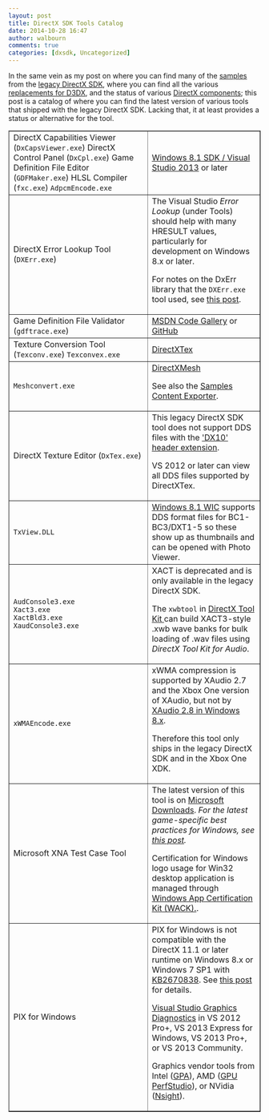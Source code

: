 ```yaml
---
layout: post
title: DirectX SDK Tools Catalog
date: 2014-10-28 16:47
author: walbourn
comments: true
categories: [dxsdk, Uncategorized]
---
```

In the same vein as my post on where you can find many of the <a href="http://blogs.msdn.com/b/chuckw/archive/2013/09/20/directx-sdk-samples-catalog.aspx">samples</a> from the <a href="http://msdn.microsoft.com/en-us/library/windows/desktop/ee663275.aspx">legacy DirectX SDK</a>, where you can find all the various <a href="http://blogs.msdn.com/b/chuckw/archive/2013/08/21/living-without-d3dx.aspx">replacements for D3DX</a>, and the status of various <a href="http://blogs.msdn.com/b/chuckw/archive/2012/08/22/directx-sdk-s-of-a-certain-age.aspx">DirectX components</a>; this post is a catalog of where you can find the latest version of various tools that shipped with the legacy DirectX SDK. Lacking that, it at least provides a status or alternative for the tool.
<table border="1">
<tbody>
<tr>
<td>DirectX Capabilities Viewer (<code>DxCapsViewer.exe</code>)
DirectX Control Panel (<code>DxCpl.exe</code>)
Game Definition File Editor (<code>GDFMaker.exe</code>)
HLSL Compiler (<code>fxc.exe</code>)
<code>AdpcmEncode.exe</code></td>
<td><a href="http://blogs.msdn.com/b/chuckw/archive/2013/10/18/visual-studio-2013-and-windows-8-1-sdk-rtm-are-now-available.aspx">Windows 8.1 SDK / Visual Studio 2013</a> or later</td>
</tr>
<tr>
<td>DirectX Error Lookup Tool (<code>DXErr.exe</code>)</td>
<td>The Visual Studio<em> Error Lookup</em> (under Tools) should help with many HRESULT values, particularly for development on Windows 8.x or later.

For notes on the DxErr library that the <code>DXErr.exe</code> tool used, see <a href="http://blogs.msdn.com/b/chuckw/archive/2012/04/24/where-s-dxerr-lib.aspx">this post</a>.</td>
</tr>
<tr>
<td>Game Definition File Validator (<code>gdftrace.exe</code>)</td>
<td><a href="https://code.msdn.microsoft.com/GDF-Trace-5389d1b4">MSDN Code Gallery</a> or <a href="https://github.com/walbourn/directx-sdk-samples/tree/master/GDFTrace">GitHub</a></td>
</tr>
<tr>
<td>Texture Conversion Tool (<code>Texconv.exe</code>)
<code>Texconvex.exe</code></td>
<td><a href="http://go.microsoft.com/fwlink/?LinkId=248926">DirectXTex</a></td>
</tr>
<tr>
<td><code>Meshconvert.exe</code></td>
<td><a href="http://go.microsoft.com/fwlink/?LinkID=324981">DirectXMesh</a>

See also the <a href="http://go.microsoft.com/fwlink/?LinkId=226208">Samples Content Exporter</a>.</td>
</tr>
<tr>
<td>DirectX Texture Editor (<code>DxTex.exe</code>)</td>
<td>This legacy DirectX SDK tool does not support DDS files with the <a href="http://blogs.msdn.com/b/chuckw/archive/2010/02/05/the-dds-file-format-lives.aspx">'DX10' header extension</a>.

VS 2012 or later can view all DDS files supported by DirectXTex.</td>
</tr>
<tr>
<td><code>TxView.DLL</code></td>
<td><a href="http://msdn.microsoft.com/en-us/library/windows/desktop/dn280986.aspx">Windows 8.1 WIC</a> supports DDS format files for BC1-BC3/DXT1-5 so these show up as thumbnails and can be opened with Photo Viewer.</td>
</tr>
<tr>
<td><code>AudConsole3.exe
Xact3.exe
XactBld3.exe
XaudConsole3.exe</code></td>
<td>XACT is deprecated and is only available in the legacy DirectX SDK.

The <code>xwbtool</code> in <a href="http://go.microsoft.com/fwlink/?LinkId=248929">DirectX Tool Kit </a> can build XACT3-style .xwb wave banks for bulk loading of .wav files using <em>DirectX Tool Kit for Audio</em>.</td>
</tr>
<tr>
<td><code>xWMAEncode.exe</code></td>
<td>xWMA compression is supported by XAudio 2.7 and the Xbox One version of XAudio, but not by <a href="http://blogs.msdn.com/b/chuckw/archive/2012/04/02/xaudio2-and-windows-8-consumer-preview.aspx">XAudio 2.8 in Windows 8.x</a>.

Therefore this tool only ships in the legacy DirectX SDK and in the Xbox One XDK.</td>
</tr>
<tr>
<td>Microsoft XNA Test Case Tool</td>
<td>The latest version of this tool is on <a href="http://www.microsoft.com/en-us/download/details.aspx?id=13884">Microsoft Downloads</a>. <em>For the latest game-specific best practices for Windows, see <a href="http://blogs.msdn.com/b/chuckw/archive/2012/03/23/desktop-games-on-windows-8-consumer-preview.aspx">this post</a>.</em>

Certification for Windows logo usage for Win32 desktop application is managed through <a href="http://msdn.microsoft.com/en-us/library/windows/desktop/hh749939">Windows App Certification Kit (WACK).</a>.</td>
</tr>
<tr>
<td>PIX for Windows</td>
<td>PIX for Windows is not compatible with the DirectX 11.1 or later runtime on Windows 8.x or Windows 7 SP1 with <a href="http://support.microsoft.com/kb/2670838">KB2670838</a>. See <a href="http://blogs.msdn.com/b/chuckw/archive/2013/02/26/directx-11-1-and-windows-7-update.aspx">this post</a> for details.

<a href="http://msdn.microsoft.com/en-us/library/hh873207.aspx">Visual Studio Graphics Diagnostics</a> in VS 2012 Pro+, VS 2013 Express for Windows, VS 2013 Pro+, or VS 2013 Community.

Graphics vendor tools from Intel (<a href="http://www.intel.com/software/gpa">GPA</a>), AMD (<a href="http://developer.amd.com/tools-and-sdks/graphics-development/gpu-perfstudio/">GPU PerfStudio</a>), or NVidia (<a href="https://developer.nvidia.com/nvidia-nsight-visual-studio-edition">Nsight</a>).</td>
</tr>
</tbody>
</table>
